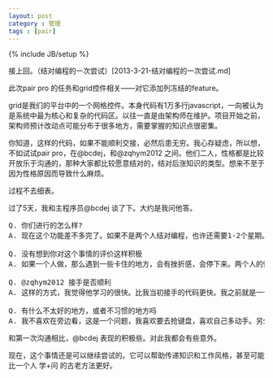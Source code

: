 ```yaml
---
layout: post
category : 管理
tags : [pair]
---
```

{% include JB/setup %}

接上回。（结对编程的一次尝试）[2013-3-21-结对编程的一次尝试.md]

此次pair pro 的任务和grid控件相关——对它添加列冻结的feature。

grid是我们的平台中的一个网格控件。本身代码有1万多行javascript，一向被认为是系统中最为核心和复杂的代码区。以往一直是由架构师在维护。项目开始之前，架构师预计改动点可能分布于很多地方，需要掌握的知识点很密集。

你知道，这样的代码，如果不能顺利交接，必然后患无穷。我心存疑虑，所以想，不如试试pair pro，在@bcdej，和@zqhym2012 之间。他们二人，性格都是比较开放乐于沟通的，那种大家都比较愿意结对的，结对后涨知识的类型。想来不至于因为性格原因而导致什么麻烦。

过程不去细表。

过了5天，我和主程序员@bcdej 谈了下。大约是我问他答。

<pre>
Q. 你们进行的怎么样?
A. 现在这个功能差不多完了。如果不是两个人结对编程，也许还需要1-2个星期。

Q. 没有想到你对这个事情的评价这样积极
A. 如果一个人做，那么遇到一些卡住的地方，会有挫折感，会停下来。两个人的情况下，另外一个人就会上。

Q. @zqhym2012 接手是否顺利
A. 这样的方式，我觉得他学习的很快。比我当初接手的代码更快。我之前就是一个人看，看不动了，就问，常常卡。这次pair，头些天，我编码为主，他很多搞不懂，看的多；3天前，就已经以他为主编码，我主要在看了。

Q. 有什么不太好的地方，或者不习惯的地方吗
A. 我不喜欢在旁边看，这是一个问题，我喜欢要去抢键盘，喜欢自己多动手。另外，编程风格不同，我喜欢先重构，然后些新功能，他是先拷贝过来，做了新功能，然后改老代码适应新代码的接口要求。
</pre>

和第一次沟通相比，@bcdej 表现的积极些。对此我都会有些意外。

现在，这个事情还是可以继续尝试的。它可以帮助传递知识和工作风格，甚至可能比一个人 学+问 的古老方法更好。



